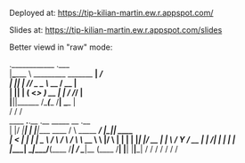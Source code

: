 Deployed at:
https://tip-kilian-martin.ew.r.appspot.com/

Slides at:
https://tip-kilian-martin.ew.r.appspot.com/slides


Better viewd in "raw" mode:

.____________                       .___                                    
|__\______   \ _________ _______  __| _/                                    
|  ||    |  _//  _ \__  \\_  __ \/ __ |                                     
|  ||    |   (  <_> ) __ \|  | \/ /_/ |                                     
|__||______  /\____(____  /__|  \____ |                                     
           \/           \/           \/                                     
 ____  __.__.__  .__                   _____                 __  .__        
|    |/ _|__|  | |__|____    ____     /     \ _____ ________/  |_|__| ____  
|      < |  |  | |  \__  \  /    \   /  \ /  \\__  \\_  __ \   __\  |/    \ 
|    |  \|  |  |_|  |/ __ \|   |  \ /    Y    \/ __ \|  | \/|  | |  |   |  \
|____|__ \__|____/__(____  /___|  / \____|__  (____  /__|   |__| |__|___|  /
        \/               \/     \/          \/     \/                    \/ 
                                                                                                                                  
                                                                                                                                  


